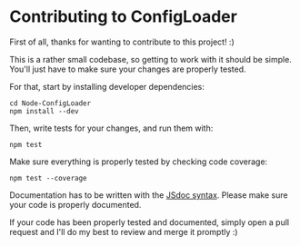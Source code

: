 Contributing to ConfigLoader
============================

First of all, thanks for wanting to contribute to this project!  :)

This is a rather small codebase, so getting to work with it should be simple. You'll just have to make sure your changes are properly tested.

For that, start by installing developer dependencies:

	cd Node-ConfigLoader
	npm install --dev

Then, write tests for your changes, and run them with:

	npm test

Make sure everything is properly tested by checking code coverage:

	npm test --coverage

Documentation has to be written with the [JSdoc syntax](http://code.google.com/p/jsdoc-toolkit/wiki/TagReference). Please make sure your code is properly documented.

If your code has been properly tested and documented, simply open a pull request and I'll do my best to review and merge it promptly  :)
